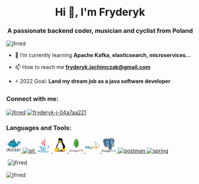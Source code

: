 <h1 align="center">Hi 👋, I'm Fryderyk</h1>
<h3 align="center">A passionate backend coder, musician and cyclist from Poland</h3>

<p align="left"> <img src="https://komarev.com/ghpvc/?username=jfrred&label=Profile%20views&color=0e75b6&style=flat" alt="jfrred" /> </p>

- 🌱 I’m currently learning **Apache Kafka, elasticsearch, microservices...**

- 📫 How to reach me **fryderyk.jachimczak@gmail.com**

- ⚡ 2022 Goal: **Land my dream job as a java software developer**

<h3 align="left">Connect with me:</h3>
<p align="left">
<a href="https://dev.to/jfrred" target="blank"><img align="center" src="https://raw.githubusercontent.com/rahuldkjain/github-profile-readme-generator/master/src/images/icons/Social/devto.svg" alt="jfrred" height="30" width="40" /></a>
<a href="https://linkedin.com/in/fryderyk-j-04a7aa221" target="blank"><img align="center" src="https://raw.githubusercontent.com/rahuldkjain/github-profile-readme-generator/master/src/images/icons/Social/linked-in-alt.svg" alt="fryderyk-j-04a7aa221" height="30" width="40" /></a>
</p>

<h3 align="left">Languages and Tools:</h3>
<p align="left"> <a href="https://www.docker.com/" target="_blank" rel="noreferrer"> <img src="https://raw.githubusercontent.com/devicons/devicon/master/icons/docker/docker-original-wordmark.svg" alt="docker" width="40" height="40"/> </a> <a href="https://git-scm.com/" target="_blank" rel="noreferrer"> <img src="https://www.vectorlogo.zone/logos/git-scm/git-scm-icon.svg" alt="git" width="40" height="40"/> </a> <a href="https://www.java.com" target="_blank" rel="noreferrer"> <img src="https://raw.githubusercontent.com/devicons/devicon/master/icons/java/java-original.svg" alt="java" width="40" height="40"/> </a> <a href="https://www.linux.org/" target="_blank" rel="noreferrer"> <img src="https://raw.githubusercontent.com/devicons/devicon/master/icons/linux/linux-original.svg" alt="linux" width="40" height="40"/> </a> <a href="https://www.mongodb.com/" target="_blank" rel="noreferrer"> <img src="https://raw.githubusercontent.com/devicons/devicon/master/icons/mongodb/mongodb-original-wordmark.svg" alt="mongodb" width="40" height="40"/> </a> <a href="https://www.mysql.com/" target="_blank" rel="noreferrer"> <img src="https://raw.githubusercontent.com/devicons/devicon/master/icons/mysql/mysql-original-wordmark.svg" alt="mysql" width="40" height="40"/> </a> <a href="https://www.postgresql.org" target="_blank" rel="noreferrer"> <img src="https://raw.githubusercontent.com/devicons/devicon/master/icons/postgresql/postgresql-original-wordmark.svg" alt="postgresql" width="40" height="40"/> </a> <a href="https://postman.com" target="_blank" rel="noreferrer"> <img src="https://www.vectorlogo.zone/logos/getpostman/getpostman-icon.svg" alt="postman" width="40" height="40"/> </a> <a href="https://spring.io/" target="_blank" rel="noreferrer"> <img src="https://www.vectorlogo.zone/logos/springio/springio-icon.svg" alt="spring" width="40" height="40"/> </a> </p>

<p>&nbsp;<img align="center" src="https://github-readme-stats.vercel.app/api?username=jfrred&show_icons=true&theme=dark&title_color=b0cbf7&text_color=66a6c2&locale=en" alt="jfrred" /></p>

<p><img align="center" src="https://github-readme-streak-stats.herokuapp.com/?user=jfrred&theme=dark" alt="jfrred" /></p>
